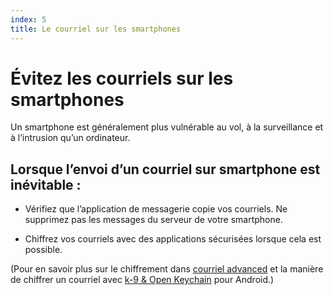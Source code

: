 ```yaml
---
index: 5
title: Le courriel sur les smartphones
---
```

# Évitez les courriels sur les smartphones

Un smartphone est généralement plus vulnérable au vol, à la surveillance et à l’intrusion qu’un ordinateur.

## Lorsque l’envoi d’un courriel sur smartphone est inévitable :

*   Vérifiez que l’application de messagerie copie vos courriels. Ne supprimez pas les messages du serveur de votre smartphone.

*   Chiffrez vos courriels avec des applications sécurisées lorsque cela est possible.

(Pour en savoir plus sur le chiffrement dans [courriel advanced](umbrella://lesson/courriel/1) et la manière de chiffrer un courriel avec [k-9 & Open Keychain](umbrella://tools/encryption/s_k9-apg.md) pour Android.)